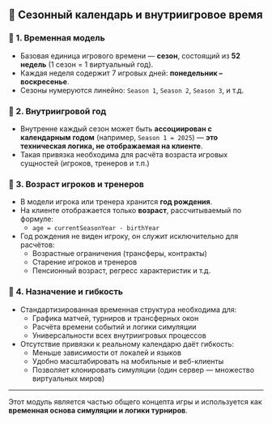## 📅 Сезонный календарь и внутриигровое время

### 🔹 1. Временная модель
- Базовая единица игрового времени — **сезон**, состоящий из **52 недель** (1 сезон = 1 виртуальный год).
- Каждая неделя содержит 7 игровых дней: **понедельник – воскресенье**.
- Сезоны нумеруются линейно: `Season 1`, `Season 2`, `Season 3`, и т.д.

### 🔹 2. Внутриигровой год
- Внутренне каждый сезон может быть **ассоциирован с календарным годом** (например, `Season 1 = 2025`) — **это техническая логика, не отображаемая на клиенте**.
- Такая привязка необходима для расчёта возраста игровых сущностей (игроков, тренеров и т.п.)

### 🔹 3. Возраст игроков и тренеров
- В модели игрока или тренера хранится **год рождения**.
- На клиенте отображается только **возраст**, рассчитываемый по формуле:
  - `age = currentSeasonYear - birthYear`
- Год рождения не виден игроку, он служит исключительно для расчётов:
  - Возрастные ограничения (трансферы, контракты)
  - Старение игроков и тренеров
  - Пенсионный возраст, регресс характеристик и т.д.

### 🔹 4. Назначение и гибкость
- Стандартизированная временная структура необходима для:
  - Графика матчей, турниров и трансферных окон
  - Расчёта времени событий и логики симуляции
  - Универсальности всех внутриигровых процессов
- Отсутствие привязки к реальному календарю даёт гибкость:
  - Меньше зависимости от локалей и языков
  - Удобно масштабировать на мобильные и веб-клиенты
  - Позволяет клонировать симуляции (один сервер — множество виртуальных миров)

---

Этот модуль является частью общего концепта игры и используется как **временная основа симуляции и логики турниров**.

